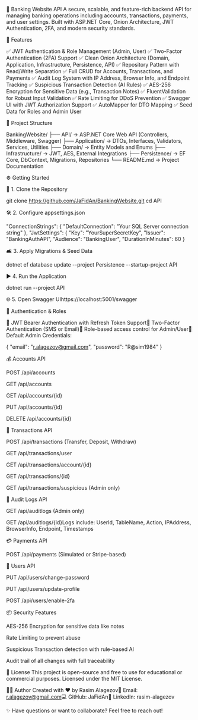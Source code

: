 🏦 Banking Website API
A secure, scalable, and feature-rich backend API for managing banking operations including accounts, transactions, payments, and user settings. Built with ASP.NET Core, Onion Architecture, JWT Authentication, 2FA, and modern security standards.

🚀 Features

✅ JWT Authentication & Role Management (Admin, User)
✅ Two-Factor Authentication (2FA) Support
✅ Clean Onion Architecture (Domain, Application, Infrastructure, Persistence, API)
✅ Repository Pattern with Read/Write Separation
✅ Full CRUD for Accounts, Transactions, and Payments
✅ Audit Log System with IP Address, Browser Info, and Endpoint Tracking
✅ Suspicious Transaction Detection (AI Rules)
✅ AES-256 Encryption for Sensitive Data (e.g., Transaction Notes)
✅ FluentValidation for Robust Input Validation
✅ Rate Limiting for DDoS Prevention
✅ Swagger UI with JWT Authorization Support
✅ AutoMapper for DTO Mapping
✅ Seed Data for Roles and Admin User

📁 Project Structure

BankingWebsite/
├── API/               -> ASP.NET Core Web API (Controllers, Middleware, Swagger)
├── Application/       -> DTOs, Interfaces, Validators, Services, Utilities
├── Domain/            -> Entity Models and Enums
├── Infrastructure/    -> JWT, AES, External Integrations
├── Persistence/       -> EF Core, DbContext, Migrations, Repositories
└── README.md          -> Project Documentation

⚙️ Getting Started

🔧 1. Clone the Repository

git clone https://github.com/JaFidAn/BankingWebsite.git
cd API

🛠️ 2. Configure appsettings.json

"ConnectionStrings": {
  "DefaultConnection": "Your SQL Server connection string"
},
"JwtSettings": {
  "Key": "YourSuperSecretKey",
  "Issuer": "BankingAuthAPI",
  "Audience": "BankingUser",
  "DurationInMinutes": 60
}

🛋️ 3. Apply Migrations & Seed Data

dotnet ef database update --project Persistence --startup-project API

▶️ 4. Run the Application

dotnet run --project API

🌐 5. Open Swagger UIhttps://localhost:5001/swagger

🔐 Authentication & Roles

🔸 JWT Bearer Authentication with Refresh Token Support🔸 Two-Factor Authentication (SMS or Email)🔸 Role-based access control for Admin/User🔸 Default Admin Credentials:

{
  "email": "r.alagezov@gmail.com",
  "password": "R@sim1984"
}

💰 Accounts API

POST /api/accounts

GET /api/accounts

GET /api/accounts/{id}

PUT /api/accounts/{id}

DELETE /api/accounts/{id}

💸 Transactions API

POST /api/transactions (Transfer, Deposit, Withdraw)

GET /api/transactions/user

GET /api/transactions/account/{id}

GET /api/transactions/{id}

GET /api/transactions/suspicious (Admin only)

📄 Audit Logs API

GET /api/auditlogs (Admin only)

GET /api/auditlogs/{id}Logs include: UserId, TableName, Action, IPAddress, BrowserInfo, Endpoint, Timestamps

💳 Payments API

POST /api/payments (Simulated or Stripe-based)

🧾 Users API

PUT /api/users/change-password

PUT /api/users/update-profile

POST /api/users/enable-2fa

📦 Security Features

AES-256 Encryption for sensitive data like notes

Rate Limiting to prevent abuse

Suspicious Transaction detection with rule-based AI

Audit trail of all changes with full traceability

📜 License
This project is open-source and free to use for educational or commercial purposes. Licensed under the MIT License.

👨‍💻 Author
Created with ❤️ by Rasim Alagezov📧 Email: r.alagezov@gmail.com💻 GitHub: JaFidAn🔗 LinkedIn: rasim-alagezov

✨ Have questions or want to collaborate? Feel free to reach out!
